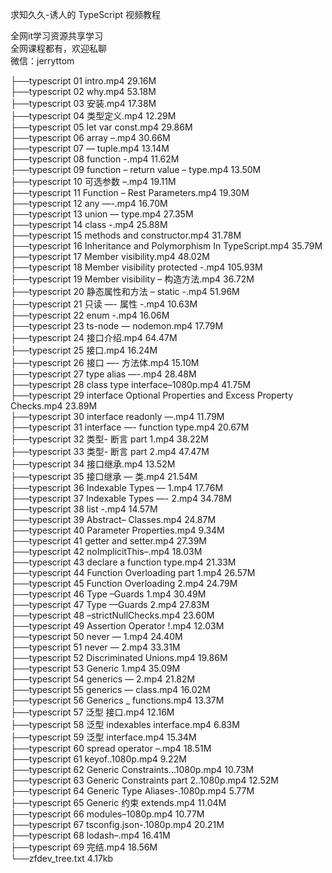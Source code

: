 求知久久-诱人的 TypeScript 视频教程

全网it学习资源共享学习<br>全网课程都有，欢迎私聊<br>微信：jerryttom<br>

├──typescript 01 intro.mp4 29.16M<br> ├──typescript 02 why.mp4 53.18M<br> ├──typescript 03 安装.mp4 17.38M<br> ├──typescript 04 类型定义.mp4 12.29M<br> ├──typescript 05 let var const.mp4 29.86M<br> ├──typescript 06 array –.mp4 30.66M<br> ├──typescript 07 — tuple.mp4 13.14M<br> ├──typescript 08 function -.mp4 11.62M<br> ├──typescript 09 function – return value – type.mp4 13.50M<br> ├──typescript 10 可选参数 –.mp4 19.11M<br> ├──typescript 11 Function – Rest Parameters.mp4 19.30M<br> ├──typescript 12 any —-.mp4 16.70M<br> ├──typescript 13 union — type.mp4 27.35M<br> ├──typescript 14 class -.mp4 25.88M<br> ├──typescript 15 methods and constructor.mp4 31.78M<br> ├──typescript 16 Inheritance and Polymorphism In TypeScript.mp4 35.79M<br> ├──typescript 17 Member visibility.mp4 48.02M<br> ├──typescript 18 Member visibility protected -.mp4 105.93M<br> ├──typescript 19 Member visibility – 构造方法.mp4 36.72M<br> ├──typescript 20 静态属性和方法 – static -.mp4 51.96M<br> ├──typescript 21 只读 —- 属性 -.mp4 10.63M<br> ├──typescript 22 enum -.mp4 16.06M<br> ├──typescript 23 ts-node — nodemon.mp4 17.79M<br> ├──typescript 24 接口介绍.mp4 64.47M<br> ├──typescript 25 接口.mp4 16.24M<br> ├──typescript 26 接口 —- 方法体.mp4 15.10M<br> ├──typescript 27 type alias —-.mp4 28.48M<br> ├──typescript 28 class type interface–1080p.mp4 41.75M<br> ├──typescript 29 interface Optional Properties and Excess Property Checks.mp4 23.89M<br> ├──typescript 30 interface readonly —.mp4 11.79M<br> ├──typescript 31 interface —- function type.mp4 20.67M<br> ├──typescript 32 类型- 断言 part 1.mp4 38.22M<br> ├──typescript 33 类型- 断言 part 2.mp4 47.47M<br> ├──typescript 34 接口继承.mp4 13.52M<br> ├──typescript 35 接口继承 — 类.mp4 21.54M<br> ├──typescript 36 Indexable Types — 1.mp4 17.76M<br> ├──typescript 37 Indexable Types —- 2.mp4 34.78M<br> ├──typescript 38 list -.mp4 14.57M<br> ├──typescript 39 Abstract– Classes.mp4 24.87M<br> ├──typescript 40 Parameter Properties.mp4 9.34M<br> ├──typescript 41 getter and setter.mp4 27.39M<br> ├──typescript 42 noImplicitThis–.mp4 18.03M<br> ├──typescript 43 declare a function type.mp4 21.33M<br> ├──typescript 44 Function Overloading part 1.mp4 26.57M<br> ├──typescript 45 Function Overloading 2.mp4 24.79M<br> ├──typescript 46 Type –Guards 1.mp4 30.49M<br> ├──typescript 47 Type —Guards 2.mp4 27.83M<br> ├──typescript 48 –strictNullChecks.mp4 23.60M<br> ├──typescript 49 Assertion Operator !.mp4 12.03M<br> ├──typescript 50 never — 1.mp4 24.40M<br> ├──typescript 51 never — 2.mp4 33.31M<br> ├──typescript 52 Discriminated Unions.mp4 19.86M<br> ├──typescript 53 Generic 1.mp4 35.09M<br> ├──typescript 54 generics — 2.mp4 21.82M<br> ├──typescript 55 generics — class.mp4 16.02M<br> ├──typescript 56 Generics _ functions.mp4 13.37M<br> ├──typescript 57 泛型 接口.mp4 12.16M<br> ├──typescript 58 泛型 indexables interface.mp4 6.83M<br> ├──typescript 59 泛型 interface.mp4 15.34M<br> ├──typescript 60 spread operator –.mp4 18.51M<br> ├──typescript 61 keyof..1080p.mp4 9.22M<br> ├──typescript 62 Generic Constraints…1080p.mp4 10.73M<br> ├──typescript 63 Generic Constraints part 2..1080p.mp4 12.52M<br> ├──typescript 64 Generic Type Aliases-.1080p.mp4 5.77M<br> ├──typescript 65 Generic 约束 extends.mp4 11.04M<br> ├──typescript 66 modules–1080p.mp4 10.77M<br> ├──typescript 67 tsconfig.json-.1080p.mp4 20.21M<br> ├──typescript 68 lodash–.mp4 16.41M<br> ├──typescript 69 完结.mp4 18.56M<br> └──zfdev_tree.txt 4.17kb